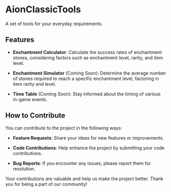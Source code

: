 # AionClassicTools

A set of tools for your everyday requirements.

## Features

- **Enchantment Calculator**: Calculate the success rates of enchantment stones, considering factors such as enchantment level, rarity, and item level.

- **Enchantment Simulator** (Coming Soon): Determine the average number of stones required to reach a specific enchantment level, factoring in item rarity and level.

- **Time Table** (Coming Soon): Stay informed about the timing of various in-game events.

## How to Contribute

You can contribute to the project in the following ways:

- **Feature Requests**: Share your ideas for new features or improvements.

- **Code Contributions**: Help enhance the project by submitting your code contributions.

- **Bug Reports**: If you encounter any issues, please report them for resolution.

Your contributions are valuable and help us make the project better. Thank you for being a part of our community!
